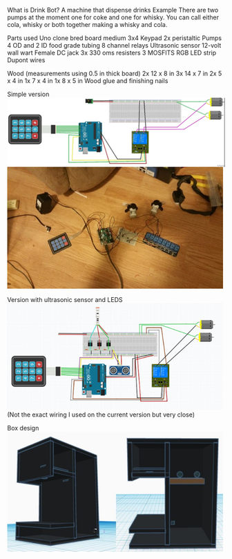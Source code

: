 What is Drink Bot?
A machine that dispense drinks
Example
There are two pumps at the moment one for coke and one for whisky. You can call either cola, whisky or both together making a whisky and cola.

Parts used
Uno clone
bred board medium
3x4 Keypad
2x peristaltic Pumps
4 OD and 2 ID food grade tubing
8 channel relays
Ultrasonic sensor
12-volt wall wart
Female DC jack
3x 330 oms resisters
3 MOSFITS
RGB LED strip
Dupont wires

Wood (measurements using 0.5 in thick board)
2x 12 x 8 in
3x 14 x 7 in
2x 5 x 4 in
1x 7 x 4 in
1x 8 x 5 in
Wood glue and finishing nails

Simple version
<img align="left" width="800" src="images/simpleSkatch.jpg" alt="simple sketch" title="Optional title" width="500">
<img src="images/buildPic.jpg" alt="build picture" title="Optional title" width="500">

Version with ultrasonic sensor and LEDS
<img src="images/DrinkBotsketch.png" alt="drink bot sketch" title="Optional title" width="500">
(Not the exact wiring I used on the current version but very close)

Box design
<img src="/images\boxDesign.JPG" alt="box design " title="Optional title" width="500">
